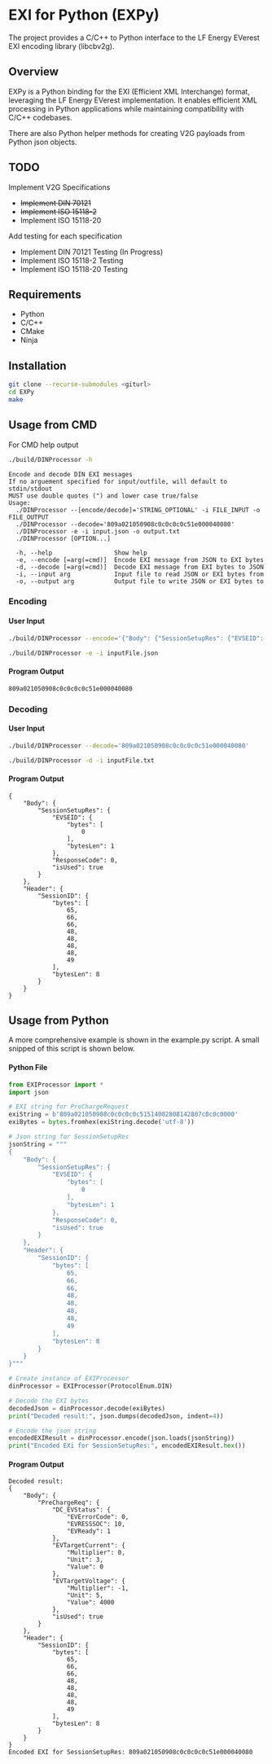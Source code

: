 # EXI for Python (EXPy)

The project provides a C/C++ to Python interface to the LF Energy EVerest EXI encoding
library (libcbv2g).

## Overview

EXPy is a Python binding for the EXI (Efficient XML Interchange) format, leveraging the LF Energy EVerest implementation. It enables efficient XML processing in Python applications while maintaining compatibility with C/C++ codebases.

There are also Python helper methods for creating V2G payloads from Python json objects.

## TODO

Implement V2G Specifications
- ~~Implement DIN 70121~~
- ~~Implement ISO 15118-2~~
- Implement ISO 15118-20

Add testing for each specification
- Implement DIN 70121 Testing (In Progress)
- Implement ISO 15118-2 Testing
- Implement ISO 15118-20 Testing

## Requirements

- Python
- C/C++
- CMake
- Ninja

## Installation

```bash
git clone --recurse-submodules <giturl>
cd EXPy
make
```

## Usage from CMD

For CMD help output
```bash
./build/DINProcessor -h
```

```
Encode and decode DIN EXI messages
If no arguement specified for input/outfile, will default to stdin/stdout
MUST use double quotes (") and lower case true/false
Usage:
  ./DINProcessor --[encode/decode]='STRING_OPTIONAL' -i FILE_INPUT -o FILE_OUTPUT
  ./DINProcessor --decode='809a021050908c0c0c0c0c51e000040080'
  ./DINProcessor -e -i input.json -o output.txt
  ./DINProcessor [OPTION...]

  -h, --help                 Show help
  -e, --encode [=arg(=cmd)]  Encode EXI message from JSON to EXI bytes
  -d, --decode [=arg(=cmd)]  Decode EXI message from EXI bytes to JSON
  -i, --input arg            Input file to read JSON or EXI bytes from
  -o, --output arg           Output file to write JSON or EXI bytes to
```

### Encoding
#### User Input
```bash
./build/DINProcessor --encode='{"Body": {"SessionSetupRes": {"EVSEID": {"bytes": [0, 127, 0, 0, 16, 255, 119, 61, 253, 127, 0, 0, 90, 120, 167, 154, 129, 127, 0, 0, 92, 191, 184, 154, 129, 127, 0, 0, 176, 220, 184, 154], "bytesLen": 1}, "ResponseCode": 0, "isUsed": true}}, "Header": {"SessionID": {"bytes": [65, 66, 66, 48, 48, 48, 48, 49], "bytesLen": 8}}}'
```
```bash
./build/DINProcessor -e -i inputFile.json
```
#### Program Output
```
809a021050908c0c0c0c0c51e000040080
```

### Decoding
#### User Input
```bash
./build/DINProcessor --decode='809a021050908c0c0c0c0c51e000040080'
```
```bash
./build/DINProcessor -d -i inputFile.txt
```
#### Program Output
```
{
    "Body": {
        "SessionSetupRes": {
            "EVSEID": {
                "bytes": [
                    0
                ],
                "bytesLen": 1
            },
            "ResponseCode": 0,
            "isUsed": true
        }
    },
    "Header": {
        "SessionID": {
            "bytes": [
                65,
                66,
                66,
                48,
                48,
                48,
                48,
                49
            ],
            "bytesLen": 8
        }
    }
}
```

## Usage from Python

A more comprehensive example is shown in the example.py script. A small snipped of this script is shown below.

#### Python File

```python
from EXIProcessor import *
import json

# EXI string for PreChargeRequest
exiString = b'809a021050908c0c0c0c0c51514002808142807c0c0c0000'
exiBytes = bytes.fromhex(exiString.decode('utf-8'))

# Json string for SessionSetupRes
jsonString = """
{
    "Body": {
        "SessionSetupRes": {
            "EVSEID": {
                "bytes": [
                    0
                ],
                "bytesLen": 1
            },
            "ResponseCode": 0,
            "isUsed": true
        }
    },
    "Header": {
        "SessionID": {
            "bytes": [
                65,
                66,
                66,
                48,
                48,
                48,
                48,
                49
            ],
            "bytesLen": 8
        }
    }
}"""

# Create instance of EXIProcessor
dinProcessor = EXIProcessor(ProtocolEnum.DIN)

# Decode the EXI bytes
decodedJson = dinProcessor.decode(exiBytes)
print("Decoded result:", json.dumps(decodedJson, indent=4))

# Encode the json string
encodedEXIResult = dinProcessor.encode(json.loads(jsonString))
print("Encoded EXi for SessionSetupRes:", encodedEXIResult.hex())
```
#### Program Output

```
Decoded result: 
{
    "Body": {
        "PreChargeReq": {
            "DC_EVStatus": {
                "EVErrorCode": 0,
                "EVRESSSOC": 10,
                "EVReady": 1
            },
            "EVTargetCurrent": {
                "Multiplier": 0,
                "Unit": 3,
                "Value": 0
            },
            "EVTargetVoltage": {
                "Multiplier": -1,
                "Unit": 5,
                "Value": 4000
            },
            "isUsed": true
        }
    },
    "Header": {
        "SessionID": {
            "bytes": [
                65,
                66,
                66,
                48,
                48,
                48,
                48,
                49
            ],
            "bytesLen": 8
        }
    }
}
Encoded EXI for SessionSetupRes: 809a021050908c0c0c0c0c51e000040080
```